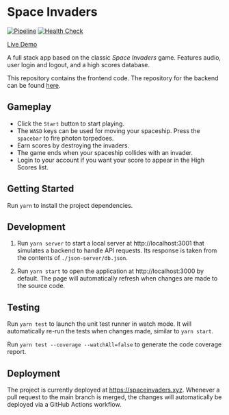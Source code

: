 # Space Invaders

[![Pipeline](https://github.com/erwincabrera/space-invaders/actions/workflows/pipeline.yml/badge.svg)](https://github.com/erwincabrera/space-invaders/actions/workflows/pipeline.yml)
[![Health Check](https://github.com/erwincabrera/space-invaders/actions/workflows/health.yml/badge.svg)](https://github.com/erwincabrera/space-invaders/actions/workflows/health.yml)

[Live Demo](https://spaceinvaders.xyz)

A full stack app based on the classic _Space Invaders_ game. Features audio, user login and logout, and a high scores database.

This repository contains the frontend code. The repository for the backend can be found [here](https://github.com/erwincabrera/space-invaders-backend).

## Gameplay

- Click the `Start` button to start playing.
- The `WASD` keys can be used for moving your spaceship. Press the `spacebar` to fire photon torpedoes.
- Earn scores by destroying the invaders.
- The game ends when your spaceship collides with an invader.
- Login to your account if you want your score to appear in the High Scores list.

## Getting Started

Run `yarn` to install the project dependencies.

## Development

1. Run `yarn server` to start a local server at http://localhost:3001 that simulates a backend to handle API requests. Its response is taken from the contents of `./json-server/db.json`.

2. Run `yarn start` to open the application at http://localhost:3000 by default. The page will automatically refresh when changes are made to the source code.

## Testing

Run `yarn test` to launch the unit test runner in watch mode. It will automatically re-run the tests when changes made, similar to `yarn start`.

Run `yarn test --coverage --watchAll=false` to generate the code coverage report.

## Deployment

The project is currently deployed at https://spaceinvaders.xyz. Whenever a pull request to the main branch is merged, the changes will automatically be deployed via a GitHub Actions workflow.
